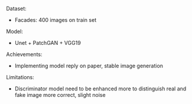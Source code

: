 Dataset:
- Facades: 400 images on train set
  
Model:
- Unet + PatchGAN + VGG19
  
Achievements:
- Implementing model reply on paper, stable image generation
  
Limitations:
- Discriminator model need to be enhanced more to distinguish real and fake image more correct, slight noise
